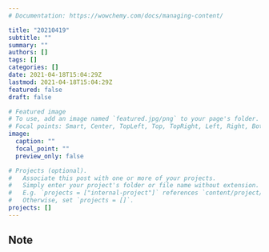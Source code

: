```yaml
---
# Documentation: https://wowchemy.com/docs/managing-content/

title: "20210419"
subtitle: ""
summary: ""
authors: []
tags: []
categories: []
date: 2021-04-18T15:04:29Z
lastmod: 2021-04-18T15:04:29Z
featured: false
draft: false

# Featured image
# To use, add an image named `featured.jpg/png` to your page's folder.
# Focal points: Smart, Center, TopLeft, Top, TopRight, Left, Right, BottomLeft, Bottom, BottomRight.
image:
  caption: ""
  focal_point: ""
  preview_only: false

# Projects (optional).
#   Associate this post with one or more of your projects.
#   Simply enter your project's folder or file name without extension.
#   E.g. `projects = ["internal-project"]` references `content/project/deep-learning/index.md`.
#   Otherwise, set `projects = []`.
projects: []
---
```


## Note

